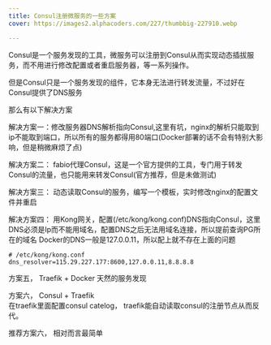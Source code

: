 ```yaml
---
title: Consul注册微服务的一些方案 
cover: https://images2.alphacoders.com/227/thumbbig-227910.webp

--- 
```


Consul是一个服务发现的工具，微服务可以注册到Consul从而实现动态插拔服务，而不用进行修改配置或者重启服务器，等一系列操作。

但是Consul只是一个服务发现的组件，它本身无法进行转发流量，不过好在Consul提供了DNS服务

那么有以下解决方案

解决方案一：修改服务器DNS解析指向Consul,这里有坑，nginx的解析只能取到ip不能取到端口，所以所有的服务都得用80端口(Docker部署的话不会有特别大影响，但是稍微麻烦了点)

解决方案二： fabio代理Consul，这是一个官方提供的工具，专门用于转发Consul的流量，也只能用来转发Consul(官方推荐，但是未做测试)

解决方案三： 动态读取Consul的服务，编写一个模板，实时修改nginx的配置文件并重启

解决方案四： 用Kong网关，配置(/etc/kong/kong.conf)DNS指向Consul，这里DNS必须是Ip而不能用域名，配置DNS之后无法用域名连接，所以提前查询PG所在的域名
Docker的DNS一般是127.0.0.11，所以配上就不存在上面的问题
```
# /etc/kong/kong.conf
dns_resolver=115.29.227.177:8600,127.0.0.11,8.8.8.8
```

[comment]: <> (方案四是最推荐的，只是配置Kong比较麻烦)

方案五， Traefik + Docker 天然的服务发现 

方案六， Consul + Traefik  
在traefik里面配置consul catelog， traefik能自动读取consul的注册节点从而反代。


推荐方案六， 相对而言最简单

